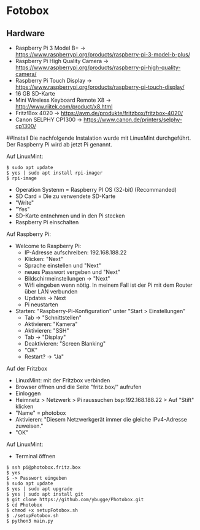 # Fotobox

## Hardware
- Raspberry Pi 3 Model B+ -> https://www.raspberrypi.org/products/raspberry-pi-3-model-b-plus/
- Raspberry Pi High Quality Camera -> https://www.raspberrypi.org/products/raspberry-pi-high-quality-camera/
- Raspberry Pi Touch Display -> https://www.raspberrypi.org/products/raspberry-pi-touch-display/
- 16 GB SD-Karte
- Mini Wireless Keyboard Remote X8 -> http://www.riitek.com/product/x8.html
- Fritz!Box 4020 -> https://avm.de/produkte/fritzbox/fritzbox-4020/
- Canon SELPHY CP1300 -> https://www.canon.de/printers/selphy-cp1300/


##Install
Die nachfolgende Instalation wurde mit LinuxMint durchgeführt.
Der Raspberry Pi wird ab jetzt Pi genannt. 

Auf LinuxMint:
````
$ sudo apt update
$ yes | sudo apt install rpi-imager
$ rpi-image
````
- Operation Systenm = Raspberry PI OS (32-bit) (Recommanded)
- SD Card = Die zu verwendete SD-Karte
- "Write"
- "Yes"
- SD-Karte entnehmen und in den Pi stecken
- Raspberry Pi einschalten

Auf Raspberry Pi:
- Welcome to Raspberry Pi:
  - IP-Adresse aufschreiben: 192.168.188.22
  - Klicken: "Next"
  - Sprache einstellen und "Next" 
  - neues Passwort vergeben und "Next"
  - Bildschirmeinstellungen -> "Next"
  - Wifi eingeben wenn nötig. In meinem Fall ist der Pi mit dem Router über LAN verbunden 
  - Updates -> Next 
  - Pi neustarten 
 - Starten: "Raspberry-Pi-Konfiguration" unter "Start > Einstellungen"
   - Tab -> "Schnittstellen"
   - Aktivieren: "Kamera"
   - Aktivieren: "SSH"
   - Tab -> "Display"
   - Deaktivieren: "Screen Blanking"
   - "OK"
   - Restart? -> "Ja"
  
Auf der Fritzbox
- LinuxMint: mit der Fritzbox verbinden
- Browser öffnen und die Seite "fritz.box/" aufrufen
- Einloggen
- Heimnetz > Netzwerk > Pi raussuchen bsp:192.168.188.22 > Auf "Stift" klicken
- "Name" = photobox
- Aktivieren: "Diesem Netzwerkgerät immer die gleiche IPv4-Adresse zuweisen."
- "OK"

Auf LinuxMint:
- Terminal öffnen 
````
$ ssh pi@photobox.fritz.box
$ yes
$ -> Passwort eingeben 
$ sudo apt update
$ yes | sudo apt upgrade 
$ yes | sudo apt install git
$ git clone https://github.com/ybugge/Photobox.git
$ cd Photobox
$ chmod +x setupFotobox.sh
$ ./setupFotobox.sh
$ python3 main.py
````


